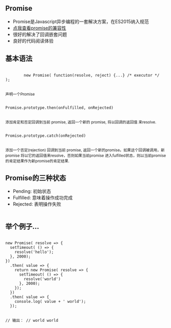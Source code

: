 <section>
    <h1>Promise</h1>
    <ul>
        <li>Promise是Javascript异步编程的一套解决方案，在ES2015纳入规范</li>
        <li><a href="https://caniuse.com/#search=promise" target="_blank">点我查看promise的兼容性</a></li>
        <li>很好的解决了回调嵌套问题</li>
        <li>良好的代码阅读体验</li>
    </ul>
</section>
<section>
    <h1>基本语法</h1>
    <pre><code>
        new Promise( function(resolve, reject) {...} /* executor */  );
    </code></pre>
    <small>声明一个Promise</small>
    <pre><code>
Promise.prototype.then(onFulfilled, onRejected)
            </code></pre>
    <small>添加肯定和否定回调到当前 promise, 返回一个新的 promise, 将以回调的返回值 来resolve.</small>
    <pre><code>
Promise.prototype.catch(onRejected)
            </code></pre>
    <small>添加一个否定(rejection) 回调到当前 promise, 返回一个新的promise。如果这个回调被调用，新 promise 将以它的返回值来resolve，否则如果当前promise
        进入fulfilled状态，则以当前promise的肯定结果作为新promise的肯定结果.
    </small>
</section>
<section>
    <h1>Promise的三种状态</h1>
    <ul class="fragment">
        <li>Pending: 初始状态</li>
        <li>Fulfilled: 意味着操作成功完成</li>
        <li>Rejected: 表明操作失败</li>
    </ul>
    <img class="fragment" src="https://mdn.mozillademos.org/files/8633/promises.png" alt="">
</section>
<section>
    <h1>举个例子...</h1>
    <pre><code>
new Promise( resolve => {
  setTimeout( () => {
    resolve('hello');
  }, 2000);
})
  .then( value => {
    return new Promise( resolve => {
      setTimeout( () => {
        resolve('world')
      }, 2000);
    });
  })
  .then( value => {
    console.log( value + ' world');
  });

// 输出：
// world world
    </code></pre>
</section>